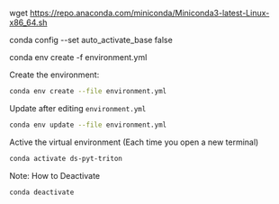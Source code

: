 

wget https://repo.anaconda.com/miniconda/Miniconda3-latest-Linux-x86_64.sh

conda config --set auto_activate_base false

conda env create -f environment.yml



Create the environment:
```bash
conda env create --file environment.yml
```

Update after editing `environment.yml`
```bash
conda env update --file environment.yml
```

Active the virtual environment (Each time you open a new terminal)
```bash
conda activate ds-pyt-triton
```

Note: How to Deactivate
```bash
conda deactivate
```